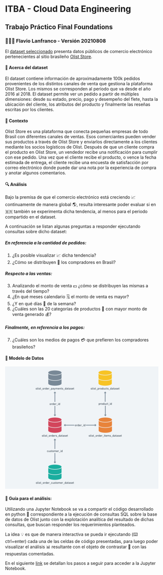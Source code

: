 # ITBA - Cloud Data Engineering
## Trabajo Práctico Final Foundations 
### 👨🏽‍💻 Flavio Lanfranco - Versión 20210808

El [dataset seleccionado](https://www.kaggle.com/olistbr/brazilian-ecommerce) presenta datos públicos de comercio electrónico pertenecientes al sitio brasileño [Olist Store](https://olist.com).

#### 📌 Acerca del dataset 

El dataset contiene información de aproximadamente 100k pedidos provenientes de los distintos canales de venta que gestiona la plataforma Olist Store. Los mismos se corresponden al periodo que va desde el año 2016 al 2018. El dataset permite ver un pedido a partir de múltiples dimensiones: desde su estado, precio, pago y desempeño del flete, hasta la ubicación del cliente, los atributos del producto y finalmente las reseñas escritas por los clientes.

#### 📌 Contexto 

Olist Store es una plataforma que conecta pequeñas empresas de todo Brasil con diferentes canales de ventas. Esos comerciantes pueden vender sus productos a través de Olist Store y enviarlos directamente a los clientes mediante los socios logísticos de Olist. Después de que un cliente compra el producto en Olist Store, un vendedor recibe una notificación para cumplir con ese pedido. Una vez que el cliente recibe el producto, o vence la fecha estimada de entrega, el cliente recibe una encuesta de satisfacción por correo electrónico donde puede dar una nota por la experiencia de compra y anotar algunos comentarios. 

#### 🔍 Análisis 

Bajo la premisa de que el comercio electrónico está creciendo 📈 continuamente de manera global 🌎, resulta interesante poder evaluar si en 🇧🇷 también se experimenta dicha tendencia, al menos para el periodo compartido en el dataset. 

A continuación se listan algunas preguntas a responder ejecutando consultas sobre dicho dataset:

##### En referencia a la cantidad de pedidos:
1. ¿Es posible visualizar 📈 dicha tendencia? 
2. ¿Cómo se distribuyen 📍 los compradores en Brasil?

##### Respecto a las ventas:

3. Analizando el monto de venta 💵  ¿cómo se distribuyen las mismas a través del tiempo?
4. ¿En qué meses calendario 🗓 el monto de venta es mayor?
5. ¿Y en qué días 📆 de la semana?
6. ¿Cuáles son las 20 categorías de productos 🛒 con mayor monto de venta generado 💰?

##### Finalmente, en referencia a los pagos:

7. ¿Cuáles son los medios de pagos 💳 que prefieren los compradores brasileños?

#### 📌 Modelo de Datos
![Image of the Data Model](https://github.com/flanfranco/tpf-foundations-flanfranco/blob/main/documentation/resources/images/00_data_model.png)

#### 📢 Guía para el análisis:

Utilizando una Jupyter Notebook se va a compartir el código desarrollado en python 🐍 correspondiente a la ejecución de consultas SQL sobre la base de datos de Olist junto con la explotación analítica del resultado de dichas consultas, que buscan responder los requerimientos planteados. 

La idea 💡 es que de manera interactiva se pueda ir ejecutando (⌨️ ctrl+enter) cada una de las celdas de código presentadas, para luego poder visualizar el análisis 📊 resultante con el objeto de contrastar 🤔 con las respuestas comentadas.

En el siguiente [link](https://github.com/flanfranco/tpf-foundations-flanfranco/blob/main/README.md#gu%C3%ADa-de-ejecuci%C3%B3n) se detallan los pasos a seguir para acceder a la Jupyter Notebook.
